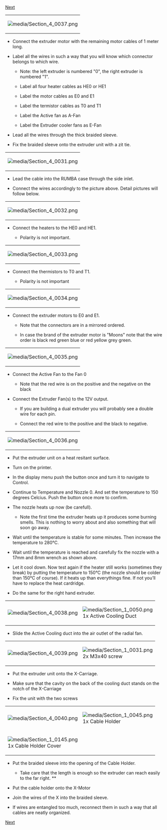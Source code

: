 [Next](https://github.com/open3dengineering/i3_Berlin/wiki/Section-4.8-Mounting-the-Heatbed)

<table>
<colgroup>
<col width="100%" />
</colgroup>
<tbody>
<tr class="odd">
<td align="left"><p><img src="media/Section_4_0037.png" alt="media/Section_4_0037.png" /></p></td>
</tr>
</tbody>
</table>

-   Connect the extruder motor with the remaining motor cables of 1
    meter long.

-   Label all the wires in such a way that you will know which connector
    belongs to which wire.

    -   Note: the left extruder is numbered "0", the right extruder is
        numbered "1".

    -   Label all four heater cables as HE0 or HE1

    -   Label the motor cables as E0 and E1

    -   Label the termistor cables as T0 and T1

    -   Label the Active fan as A-Fan

    -   Label the Extruder cooler fans as E-Fan

-   Lead all the wires through the thick braided sleeve.

-   Fix the braided sleeve onto the extruder unit with a zit tie.

<table>
<colgroup>
<col width="100%" />
</colgroup>
<tbody>
<tr class="odd">
<td align="left"><p><img src="media/Section_4_0031.png" alt="media/Section_4_0031.png" /></p></td>
</tr>
</tbody>
</table>

-   Lead the cable into the RUMBA case through the side inlet.

-   Connect the wires accordingly to the picture above. Detail pictures
    will follow below.

<table>
<colgroup>
<col width="100%" />
</colgroup>
<tbody>
<tr class="odd">
<td align="left"><p><img src="media/Section_4_0032.png" alt="media/Section_4_0032.png" /></p></td>
</tr>
</tbody>
</table>

-   Connect the heaters to the HE0 and HE1.

    -   Polarity is not important.

<table>
<colgroup>
<col width="100%" />
</colgroup>
<tbody>
<tr class="odd">
<td align="left"><p><img src="media/Section_4_0033.png" alt="media/Section_4_0033.png" /></p></td>
</tr>
</tbody>
</table>

-   Connect the thermistors to T0 and T1.

    -   Polarity is not important

<table>
<colgroup>
<col width="100%" />
</colgroup>
<tbody>
<tr class="odd">
<td align="left"><p><img src="media/Section_4_0034.png" alt="media/Section_4_0034.png" /></p></td>
</tr>
</tbody>
</table>

-   Connect the extruder motors to E0 and E1.

    -   Note that the connectors are in a mirrored ordered.

    -   In case the brand of the extruder motor is "Moons" note that the
        wire order is black red green blue or red yellow grey green.

<table>
<colgroup>
<col width="100%" />
</colgroup>
<tbody>
<tr class="odd">
<td align="left"><p><img src="media/Section_4_0035.png" alt="media/Section_4_0035.png" /></p></td>
</tr>
</tbody>
</table>

-   Connect the Active Fan to the Fan 0

    -   Note that the red wire is on the positive and the negative on
        the black

-   Connect the Extruder Fan(s) to the 12V output.

    -   If you are building a dual extruder you will probably see a
        double wire for each pin.

    -   Connect the red wire to the positive and the black to negative.

<table>
<colgroup>
<col width="100%" />
</colgroup>
<tbody>
<tr class="odd">
<td align="left"><p><img src="media/Section_4_0036.png" alt="media/Section_4_0036.png" /></p></td>
</tr>
</tbody>
</table>

-   Put the extruder unit on a heat resitant surface.

-   Turn on the printer.

-   In the display menu push the button once and turn it to navigate
    to Control.

-   Continue to Temperature and Nozzle 0. And set the temperature to 150
    degrees Celcius. Push the button once more to confirm.

-   The nozzle heats up now (be carefull).

    -   Note the first time the extruder heats up it produces some
        burning smells. This is nothing to worry about and also
        something that will soon go away.

-   Wait until the temperature is stable for some minutes. Then increase
    the temperature to 280°C.

-   Wait until the temperature is reached and carefully fix the nozzle
    with a 17mm and 8mm wrench as shown above.

-   Let it cool down. Now test again if the heater still works
    (sometimes they break) by putting the temperature to 150°C (the
    nozzle should be colder than 150°C of course). If it heats up than
    everythings fine. If not you’ll have to replace the heat cardridge.

-   Do the same for the right hand extruder.

<table>
<colgroup>
<col width="50%" />
<col width="50%" />
</colgroup>
<tbody>
<tr class="odd">
<td align="left"><p><img src="media/Section_4_0038.png" alt="media/Section_4_0038.png" /></p></td>
<td align="left"><p><img src="media/Section_1_0050.png" alt="media/Section_1_0050.png" /><br />
 1x Active Cooling Duct</p></td>
</tr>
</tbody>
</table>

-   Slide the Active Cooling duct into the air outlet of the radial fan.

<table>
<colgroup>
<col width="50%" />
<col width="50%" />
</colgroup>
<tbody>
<tr class="odd">
<td align="left"><p><img src="media/Section_4_0039.png" alt="media/Section_4_0039.png" /></p></td>
<td align="left"><p><img src="media/Section_1_0031.png" alt="media/Section_1_0031.png" /><br />
 2x M3x40 screw</p></td>
</tr>
</tbody>
</table>

-   Put the extruder unit onto the X-Carriage.

-   Make sure that the cavity on the back of the cooling duct stands on
    the notch of the X-Carriage

-   Fix the unit with the two screws

<table>
<colgroup>
<col width="50%" />
<col width="50%" />
</colgroup>
<tbody>
<tr class="odd">
<td align="left"><p><img src="media/Section_4_0040.png" alt="media/Section_4_0040.png" /></p></td>
<td align="left"><p><img src="media/Section_1_0045.png" alt="media/Section_1_0045.png" /><br />
 1x Cable Holder</p></td>
</tr>
<tr class="even">
<td align="left"><p><img src="media/Section_1_0145.png" alt="media/Section_1_0145.png" /><br />
 1x Cable Holder Cover</p></td>
</tr>
</tbody>
</table>

-   Put the braided sleeve into the opening of the Cable Holder.

    -   Take care that the length is enough so the extruder can reach
        easily to the far right. \*\*

-   Put the cable holder onto the X-Motor

-   Join the wires of the X into the braided sleeve.

-   If wires are entangled too much, reconnect them in such a way that
    all cables are neatly organized.

[Next](https://github.com/open3dengineering/i3_Berlin/wiki/Section-4.8-Mounting-the-Heatbed)
